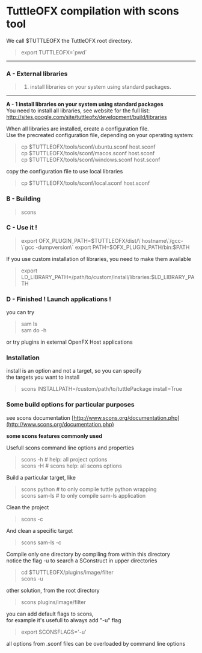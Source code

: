 TuttleOFX compilation with scons tool
=====

We call $TUTTLEOFX the TuttleOFX root directory.
> export TUTTLEOFX=\`pwd\`

___
### A - External libraries  

> 1. install libraries on your system using standard packages.  
___

**A - 1 install libraries on your system using standard packages**  
You need to install all libraries, see website for the full list:  
http://sites.google.com/site/tuttleofx/development/build/libraries  

When all libraries are installed, create a configuration file.  
Use the precreated configuration file, depending on your operating system:  
> cp $TUTTLEOFX/tools/sconf/ubuntu.sconf host.sconf  
> cp $TUTTLEOFX/tools/sconf/macos.sconf host.sconf  
> cp $TUTTLEOFX/tools/sconf/windows.sconf host.sconf  


copy the configuration file to use local libraries
> cp $TUTTLEOFX/tools/sconf/local.sconf host.sconf

### B - Building

> scons

### C - Use it !

> export OFX_PLUGIN_PATH=$TUTTLEOFX/dist/\`hostname\`/gcc-\`gcc -dumpversion\`  
> export PATH=$OFX_PLUGIN_PATH/bin:$PATH  

If you use custom installation of libraries, you need to make them available  
> export LD_LIBRARY_PATH=/path/to/custom/install/libraries:$LD_LIBRARY_PATH  

### D - Finished ! Launch applications !  

you can try  
> sam ls  
> sam do -h  

or try plugins in external OpenFX Host applications  

### Installation  
install is an option and not a target, so you can specify  
the targets you want to install  
> scons INSTALLPATH=/custom/path/to/tuttlePackage install=True  

### Some build options for particular purposes  

see scons documentation [http://www.scons.org/documentation.php](http://www.scons.org/documentation.php)  

**some scons features commonly used** 

Usefull scons command line options and properties  
> scons -h                        # help: all project options  
> scons -H                        # scons help: all scons options  

Build a particular target, like  
> scons python # to only compile tuttle python wrapping  
> scons sam-ls # to only compile sam-ls application  

Clean the project
> scons -c  

And clean a specific target  
> scons sam-ls -c  

Compile only one directory by compiling from within this directory  
notice the flag -u to search a SConstruct in upper directories  
> cd $TUTTLEOFX/plugins/image/filter  
> scons -u  

other solution, from the root directory  
> scons plugins/image/filter  

you can add default flags to scons,  
for example it's usefull to always add "-u" flag  
> export SCONSFLAGS='-u'  

all options from .sconf files can be overloaded by command line options  

